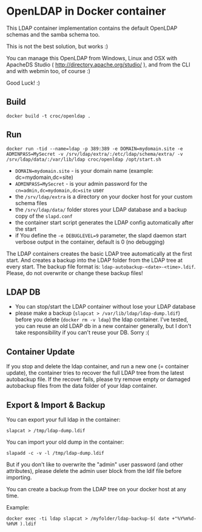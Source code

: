 # OpenLDAP in Docker container

This LDAP container implementation contains the default OpenLDAP schemas and the samba schema too.

This is not the best solution, but works :)

You can manage this OpenLDAP from Windows, Linux and OSX with ApacheDS Studio ( http://directory.apache.org/studio/ ), and from the CLI and with webmin too, of course :)

Good Luck! :)


## Build

```
docker build -t croc/openldap .
```

## Run

```
docker run -tid --name=ldap -p 389:389 -e DOMAIN=mydomain.site -e ADMINPASS=MySecret -v /srv/ldap/extra/:/etc/ldap/schema/extra/ -v /srv/ldap/data/:/var/lib/ldap croc/openldap /opt/start.sh
```

  - `DOMAIN=mydomain.site` - is your domain name (example: dc=mydomain,dc=site)
  - `ADMINPASS=MySecret` - is your admin password for the `cn=admin,dc=mydomain,dc=site` user
  - the `/srv/ldap/extra` is a directory on your docker host for your custom schema files
  - the `/srv/ldap/data/` folder stores your LDAP database and a backup copy of the `slapd.conf`
  - the container start script generates the LDAP config automatically after the start
  - if You define the `-e DEBUGLEVEL=9` parameter, the slapd daemon start verbose output in the container, default is 0 (no debugging)

The LDAP containers creates the basic LDAP tree automatically at the first start.
And creates a backup into the LDAP folder from the LDAP tree at every start. The backup file format is: `ldap-autobackup-<date>-<time>.ldif`. Please, do not overwrite or change these backup files!

## LDAP DB

  - You can stop/start the LDAP container without lose your LDAP database
  - please make a backup (`slapcat > /var/lib/ldap/ldap-dump.ldif`) before you delete (`docker rm -v ldap`) the ldap container. I've tested, you can reuse an old LDAP db in a new container generally, but I don't take responsibility if you can't reuse your DB. Sorry :(

## Container Update

If you stop and delete the ldap container, and run a new one (= container update), the container tries to recover the full LDAP tree from the latest autobackup file.
If the recover fails, please try remove empty or damaged autobackup files from the data folder of your ldap container.

## Export & Import & Backup

You can export your full ldap in the container:

```
slapcat > /tmp/ldap-dump.ldif
```

You can import your old dump in the container:

```
slapadd -c -v -l /tmp/ldap-dump.ldif
```

But if you don't like to overwrite the "admin" user password (and other attributes), please delete the admin user block from the ldif file before importing.


You can create a backup from the LDAP tree on your docker host at any time.

Example:

```
docker exec -ti ldap slapcat > /myfolder/ldap-backup-$( date +"%Y%m%d-%H%M ).ldif
```

